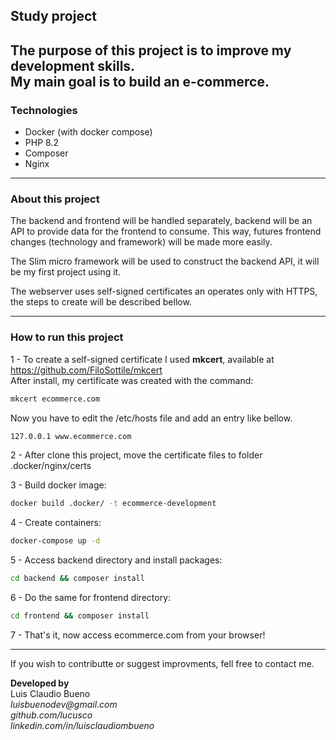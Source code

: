 ## Study project

The purpose of this project is to improve my development skills.   
My main goal is to build an e-commerce.
---

### Technologies
- Docker (with docker compose)
- PHP 8.2
- Composer
- Nginx
---

### About this project

The backend and frontend will be handled separately, backend will be an API
to provide data for the frontend to consume. This way, futures frontend changes (technology and framework) will be made more easily.

The Slim micro framework will be used to construct the backend API, it will be my first project using it.

The webserver uses self-signed certificates an operates only with HTTPS, the steps to create will be described bellow.

---

### How to run this project

1 - To create a self-signed certificate I used **mkcert**, available at https://github.com/FiloSottile/mkcert  
After install, my certificate was created with the command: 
```sh
mkcert ecommerce.com
```
Now you have to edit the /etc/hosts file and add an entry like bellow. 
```sh
127.0.0.1 www.ecommerce.com 
```

2 - After clone this project, move the certificate files to folder .docker/nginx/certs

3 - Build docker image:
```sh
docker build .docker/ -t ecommerce-development 
```

4 - Create containers:
```sh
docker-compose up -d
```

5 - Access backend directory and install packages:
```sh
cd backend && composer install
```

6 - Do the same for frontend directory:
```sh
cd frontend && composer install
```

7 - That's it, now access ecommerce.com from your browser!  

---

If you wish to contributte or suggest improvments, fell free to contact me.

**Developed by**  
Luis Claudio Bueno  
_luisbuenodev@gmail.com_  
_github.com/lucusco_  
_linkedin.com/in/luisclaudiombueno_
